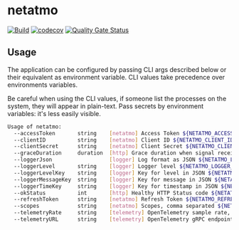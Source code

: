 # netatmo

[![Build](https://github.com/ViBiOh/netatmo/workflows/Build/badge.svg)](https://github.com/ViBiOh/netatmo/actions)
[![codecov](https://codecov.io/gh/ViBiOh/netatmo/branch/main/graph/badge.svg)](https://codecov.io/gh/ViBiOh/netatmo)
[![Quality Gate Status](https://sonarcloud.io/api/project_badges/measure?project=ViBiOh_netatmo&metric=alert_status)](https://sonarcloud.io/dashboard?id=ViBiOh_netatmo)

## Usage

The application can be configured by passing CLI args described below or their equivalent as environment variable. CLI values take precedence over environments variables.

Be careful when using the CLI values, if someone list the processes on the system, they will appear in plain-text. Pass secrets by environment variables: it's less easily visible.

```bash
Usage of netatmo:
  --accessToken       string    [netatmo] Access Token ${NETATMO_ACCESS_TOKEN}
  --clientID          string    [netatmo] Client ID ${NETATMO_CLIENT_ID}
  --clientSecret      string    [netatmo] Client Secret ${NETATMO_CLIENT_SECRET}
  --graceDuration     duration  [http] Grace duration when signal received ${NETATMO_GRACE_DURATION} (default 30s)
  --loggerJson                  [logger] Log format as JSON ${NETATMO_LOGGER_JSON} (default false)
  --loggerLevel       string    [logger] Logger level ${NETATMO_LOGGER_LEVEL} (default "INFO")
  --loggerLevelKey    string    [logger] Key for level in JSON ${NETATMO_LOGGER_LEVEL_KEY} (default "level")
  --loggerMessageKey  string    [logger] Key for message in JSON ${NETATMO_LOGGER_MESSAGE_KEY} (default "msg")
  --loggerTimeKey     string    [logger] Key for timestamp in JSON ${NETATMO_LOGGER_TIME_KEY} (default "time")
  --okStatus          int       [http] Healthy HTTP Status code ${NETATMO_OK_STATUS} (default 204)
  --refreshToken      string    [netatmo] Refresh Token ${NETATMO_REFRESH_TOKEN}
  --scopes            string    [netatmo] Scopes, comma separated ${NETATMO_SCOPES}
  --telemetryRate     string    [telemetry] OpenTelemetry sample rate, 'always', 'never' or a float value ${NETATMO_TELEMETRY_RATE} (default "always")
  --telemetryURL      string    [telemetry] OpenTelemetry gRPC endpoint (e.g. otel-exporter:4317) ${NETATMO_TELEMETRY_URL}
```
